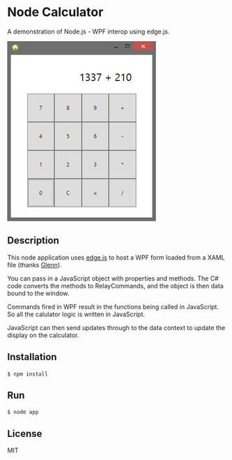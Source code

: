 # Node Calculator

A demonstration of Node.js - WPF interop using edge.js.

![Screenshot](Screenshot.png)

## Description

This node application uses [edge.js](https://github.com/tjanczuk/edge) to host a WPF form loaded from a XAML file (thanks [Glenn](https://twitter.com/gblock)). 

You can pass in a JavaScript object with properties and methods. The C# code converts the methods to RelayCommands, and the object is then data bound to the window.

Commands fired in WPF result in the functions being called in JavaScript. So all the calulator logic is written in JavaScript.

JavaScript can then send updates through to the data context to update the display on the calculator.

## Installation

```
$ npm install
```

## Run

```
$ node app
```

## License 

MIT